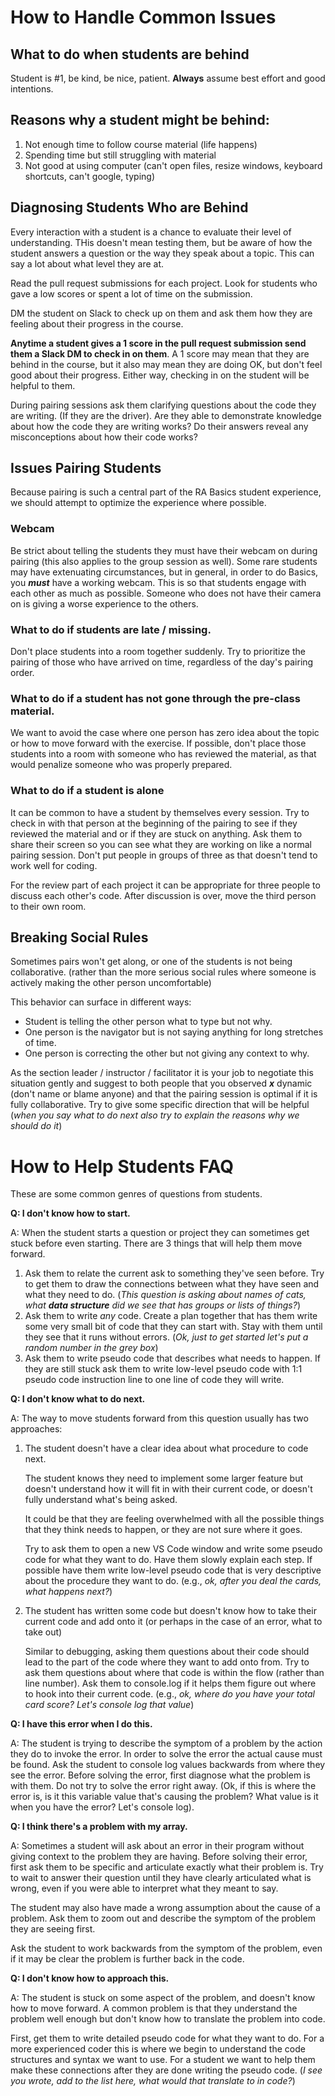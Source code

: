 # How to Handle Common Issues
## What to do when students are behind
Student is #1, be kind, be nice, patient. **Always** assume best effort and good intentions.

## Reasons why a student might be behind:
1. Not enough time to follow course material (life happens)
2. Spending time but still struggling with material
3. Not good at using computer (can't open files, resize windows, keyboard shortcuts, can't google, typing)

## Diagnosing Students Who are Behind
Every interaction with a student is a chance to evaluate their level of understanding. THis doesn't mean testing them, but be aware of how the student answers a question or the way they speak about a topic. This can say a lot about what level they are at.

Read the pull request submissions for each project. Look for students who gave a low scores or spent a lot of time on the submission.

DM the student on Slack to check up on them and ask them how they are feeling about their progress in the course.

**Anytime a student gives a 1 score in the pull request submission send them a Slack DM to check in on them**. A 1 score may mean that they are behind in the course, but it also may mean they are   doing OK, but don't feel good about their progress. Either way, checking in on the student will be helpful to them.

During pairing sessions ask them clarifying questions about the code they are writing. (If they are the driver). Are they able to demonstrate knowledge about how the code they are writing works? Do their answers reveal any misconceptions about how their code works?

## Issues Pairing Students
Because pairing is such a central part of the RA Basics student experience, we should attempt to optimize the experience where possible.

### Webcam

Be strict about telling the students they must have their webcam on during pairing (this also applies to the group session as well). Some rare students may have extenuating circumstances, but in general, in order to do Basics, you ***must*** have a working webcam. This is so that students engage with each other as much as possible. Someone who does not have their camera on is giving a worse experience to the others.

### What to do if students are late / missing.

Don't place students into a room together suddenly. Try to prioritize the pairing of those who have arrived on time, regardless of the day's pairing order.

### What to do if a student has not gone through the pre-class material.

We want to avoid the case where one person has zero idea about the topic or how to move forward with the exercise. If possible, don't place those students into a room with someone who has reviewed the material, as that would penalize someone who was properly prepared.

### What to do if a student is alone

It can be common to have a student by themselves every session. Try to check in with that person at the beginning of the pairing to see if they reviewed the material and or if they are stuck on anything. Ask them to share their screen so you can see what they are working on like a normal pairing session. Don't put people in groups of three as that doesn't tend to work well for coding.

For the review part of each project it can be appropriate for three people to discuss each other's code. After discussion is over, move the third person to their own room.

## Breaking Social Rules

Sometimes pairs won't get along, or one of the students is not being collaborative. (rather than the more serious social rules where someone is actively making the other person uncomfortable)

This behavior can surface in different ways:

- Student is telling the other person what to type but not why.
- One person is the navigator but is not saying anything for long stretches of time.
- One person is correcting the other but not giving any context to why.

As the section leader / instructor / facilitator it is your job to negotiate this situation gently and suggest to both people that you observed ***x*** dynamic (don't name or blame anyone) and that the pairing session is optimal if it is fully collaborative. Try to give some specific direction that will be helpful (*when you say what to do next also try to explain the reasons why we should do it*)

# How to Help Students FAQ

These are some common genres of questions from students.

**Q: I don't know how to start.** 

A: When the student starts a question or project they can sometimes get stuck before even starting. There are 3 things that will help them move forward.

1. Ask them to relate the current ask to something they've seen before. Try to get them to draw the connections between what they have seen and what they need to do. (*This question is asking about names of cats, what **data structure** did we see that has groups or lists of things?*)
2. Ask them to write *any* code. Create a plan together that has them write some very small bit of code that they can start with. Stay with them until they see that it runs without errors. (*Ok, just to get started let's put a random number in the grey box*)
3. Ask them to write pseudo code that describes what needs to happen. If they are still stuck ask them to write low-level pseudo code with 1:1 pseudo code instruction line to one line of code they will write.

**Q: I don't know what to do next.**

A: The way to move students forward from this question usually has two approaches:

1. The student doesn't have a clear idea about what procedure to code next.
    
    The student knows they need to implement some larger feature but doesn't understand how it will fit in with their current code, or doesn't fully understand what's being asked.
    
    It could be that they are feeling overwhelmed with all the possible things that they think needs to happen, or they are not sure where it goes.
    
    Try to ask them to open a new VS Code window and write some pseudo code for what they want to do. Have them slowly explain each step. If possible have them write low-level pseudo code that is very descriptive about the procedure they want to do. (e.g., *ok, after you deal the cards, what happens next?*)
    
2. The student has written some code but doesn't know how to take their current code and add onto it (or perhaps in the case of an error, what to take out)
    
    Similar to debugging, asking them questions about their code should lead to the part of the code where they want to add onto from. Try to ask them questions about where that code is within the flow (rather than line number). Ask them to console.log if it helps them figure out where to hook into their current code. (e.g., *ok, where do you have your total card score? Let's console log that value*)
    

**Q: I have this error when I do this.**

A: The student is trying to describe the symptom of a problem by the action they do to invoke the error. In order to solve the error the actual cause must be found. Ask the student to console log values backwards from where they see the error. Before solving the error, first diagnose what the problem is with them. Do not try to solve the error right away. (Ok, if this is where the error is, is it this variable value that's causing the problem? What value is it when you have the error? Let's console log).

**Q: I think there's a problem with my array.**

A: Sometimes a student will ask about an error in their program without giving context to the problem they are having. Before solving their error, first ask them to be specific and articulate exactly what their problem is. Try to wait to answer their question until they have clearly articulated what is wrong, even if you were able to interpret what they meant to say.

The student may also have made a wrong assumption about the cause of a problem. Ask them to zoom out and describe the symptom of the problem they are seeing first.

Ask the student to work backwards from the symptom of the problem, even if it may be clear the problem is further back in the code. 

**Q: I don't know how to approach this.**

A: The student is stuck on some aspect of the problem, and doesn't know how to move forward. A common problem is that they understand the problem well enough but don't know how to translate the problem into code.

First, get them to write detailed pseudo code for what they want to do. For a more experienced coder this is where we begin to understand the code structures and syntax we want to use. For a student we want to help them make these connections after they are done writing the pseudo code. (*I see you wrote, add to the list here, what would that translate to in code?*)